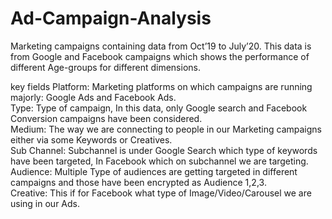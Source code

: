 # Ad-Campaign-Analysis

Marketing campaigns containing data from Oct’19 to July’20. This data is from Google and Facebook campaigns which shows the performance of different Age-groups for different dimensions.<br/>

key fields 
Platform: Marketing platforms on which campaigns are running majorly: Google Ads and Facebook Ads.<br/>
Type: Type of campaign, In this data, only Google search and Facebook Conversion campaigns have been considered.<br/>
Medium: The way we are connecting to people in our Marketing campaigns either via some Keywords or Creatives.<br/>
Sub Channel: Subchannel is under Google Search which type of keywords have been targeted, In Facebook which on subchannel we are targeting.<br/>
Audience: Multiple Type of audiences are getting targeted in different campaigns and those have been encrypted as Audience 1,2,3.<br/>
Creative: This if for Facebook what type of Image/Video/Carousel we are using in our Ads.
